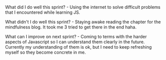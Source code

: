  What did I do well this sprint?
    - Using the internet to solve difficult problems that I encountered while learning JS.

 What didn't I do well this sprint?
    - Staying awake reading the chapter for the mindfulness blog. It took me 3 tried to get there in the end haha.

 What can I improve on next sprint?
    - Coming to terms with the harder aspects of Javascript so I can understand them clearly in the future. Currently my understanding of them is ok, but I need to keep refreshing myself so they become concrete in me.